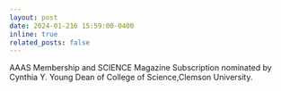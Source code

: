 ```yaml
---
layout: post
date: 2024-01-216 15:59:00-0400
inline: true
related_posts: false
---
```


AAAS Membership and SCIENCE Magazine Subscription nominated by  Cynthia Y. Young Dean of  College of Science,Clemson University.
